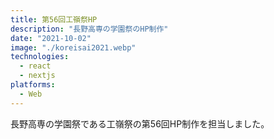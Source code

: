 ```yaml
---
title: 第56回工嶺祭HP
description: "長野高専の学園祭のHP制作"
date: "2021-10-02"
image: "./koreisai2021.webp"
technologies:
  - react
  - nextjs
platforms:
  - Web
---
```


長野高専の学園祭である工嶺祭の第56回HP制作を担当しました。
